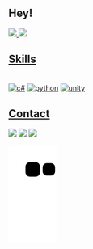 ## Hey! 
 <div>
  <a href="https://github.com/matteoandrea">
  <img height="180em" src="https://github-readme-stats.vercel.app/api?username=matteoandrea&show_icons=true&theme=midnight-purple&include_all_commits=true&count_private=true"/>
  <img height="180em" src="https://github-readme-stats.vercel.app/api/top-langs/?username=matteoandrea&layout=compact&langs_count=7&theme=midnight-purple"/>
</div>
  
  ## Skills
  
<div style="display: inline_block"><br>
  <img align="center" alt="c#" height="50" width="50" src="https://img.icons8.com/ios-filled/50/000000/c-plus-plus-logo.png"/>   
  <img align="center" alt="python" height="50" width="50" src="https://img.icons8.com/ios/50/000000/python--v2.png"/>
  <img align="center" alt="unity" height="50" width="50" src="https://img.icons8.com/ios/50/000000/unity.png"/>
<!--   <img align="right" alt="Rafa-yoda" src="https://cdn.discordapp.com/attachments/795358919417397249/825430589581688872/hi.gif"> -->
</div>
  
  ## Contact
 
<div>          
 <a href="https://discord.gg/SHJT9cfj" target="_blank"><img src="https://img.icons8.com/ios/50/000000/discord-logo--v2.png" target="_blank"></a> 
 <a href = "mailto:matteo_andrea@outlook.com"><img src="https://img.icons8.com/ios/50/000000/ms-outlook.png" target="_blank"></a>
 <a href="https://www.linkedin.com/in/matteo-andrea-8a94b61a5/" target="_blank"><img src="https://img.icons8.com/ios-filled/50/000000/linkedin.png"" target="_blank"></a> 
 
  ![Snake animation](https://github.com/rafaballerini/rafaballerini/blob/output/github-contribution-grid-snake.svg)
 
</div>


